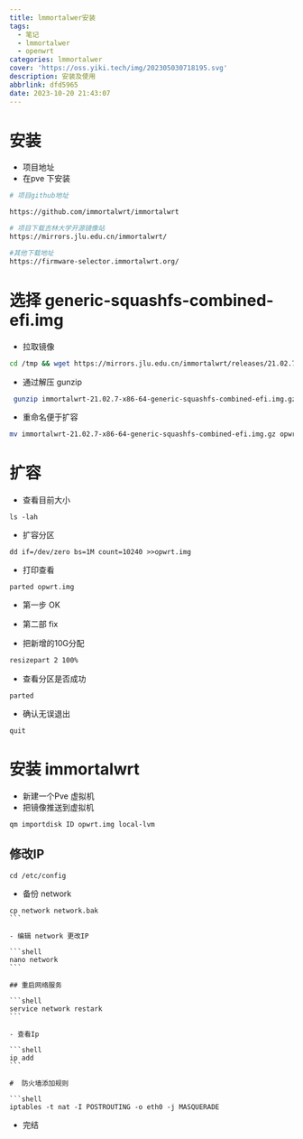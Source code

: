 ```yaml
---
title: lmmortalwer安装
tags:
  - 笔记
  - lmmortalwer
  - openwrt
categories: lmmortalwer
cover: 'https://oss.yiki.tech/img/202305030718195.svg'
description: 安装及使用
abbrlink: dfd5965
date: 2023-10-20 21:43:07
---
```


# 安装

- 项目地址
- 在pve 下安装

```bash
# 项目github地址

https://github.com/immortalwrt/immortalwrt

# 项目下载吉林大学开源镜像站
https://mirrors.jlu.edu.cn/immortalwrt/

#其他下载地址
https://firmware-selector.immortalwrt.org/
```

# 选择 generic-squashfs-combined-efi.img
 
 - 拉取镜像
 
 ```bash
 cd /tmp && wget https://mirrors.jlu.edu.cn/immortalwrt/releases/21.02.7/targets/x86/64/immortalwrt-21.02.7-x86-64-generic-squashfs-combined-efi.img.gz
```

- 通过解压 gunzip

```bash
 gunzip immortalwrt-21.02.7-x86-64-generic-squashfs-combined-efi.img.gz
 ```
 
- 重命名便于扩容

```bash
mv immortalwrt-21.02.7-x86-64-generic-squashfs-combined-efi.img.gz opwrt.ing
```

# 扩容

- 查看目前大小

```shell
ls -lah
```

- 扩容分区

```shell
dd if=/dev/zero bs=1M count=10240 >>opwrt.img
```

- 打印查看

```shell
parted opwrt.img
```

- 第一步 OK  
- 第二部 fix

- 把新增的10G分配

```bash
resizepart 2 100%
```

- 查看分区是否成功

```shell
parted
```

- 确认无误退出

```shell
quit
```

# 安装 immortalwrt

- 新建一个Pve 虚拟机
- 把镜像推送到虚拟机

```shell
qm importdisk ID opwrt.img local-lvm
```

## 修改IP

```shell
cd /etc/config
```

- 备份 network

````shell
cp network network.bak
```

- 编辑 network 更改IP

```shell
nano network
```

## 重启网络服务

```shell
service network restark
```

- 查看Ip

```shell
ip add 
```

#  防火墙添加规则

```shell
iptables -t nat -I POSTROUTING -o eth0 -j MASQUERADE
````

- 完结